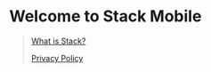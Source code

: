 # Welcome to Stack Mobile

> [What is Stack?](./about)
> 
> [Privacy Policy](./privacy-policy/en-US)
